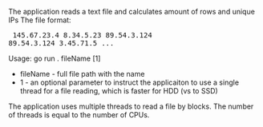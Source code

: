 The application reads a text file and calculates amount of rows and unique IPs
The file format:<pre>
  145.67.23.4
  8.34.5.23
  89.54.3.124
  89.54.3.124
  3.45.71.5
  ...
</pre>
Usage:
go run . fileName [1]
- fileName - full file path with the name
- 1 - an optional parameter to instruct the applicaiton to use a single thread for a file reading, which is faster for HDD (vs to SSD)

The application uses multiple threads to read a file by blocks. The number of threads is equal to the number of CPUs.

